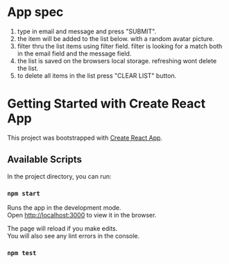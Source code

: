 # App spec

1. type in email and message and press "SUBMIT".
2. the item will be added to the list below. with a random avatar picture.
3. filter thru the list items using filter field. filter is looking for a match both in the email field and the message field.
4. the list is saved on the browsers local storage. refreshing wont delete the list.
5. to delete all items in the list press "CLEAR LIST" button.

# Getting Started with Create React App

This project was bootstrapped with [Create React App](https://github.com/facebook/create-react-app).

## Available Scripts

In the project directory, you can run:

### `npm start`

Runs the app in the development mode.\
Open [http://localhost:3000](http://localhost:3000) to view it in the browser.

The page will reload if you make edits.\
You will also see any lint errors in the console.

### `npm test`
